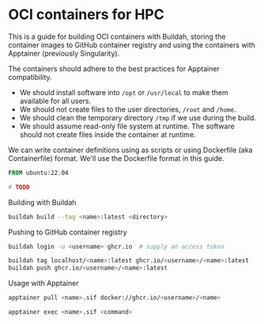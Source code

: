 # OCI containers for HPC
This is a guide for building OCI containers with Buildah, storing the container images to GitHub container registry and using the containers with Apptainer (previously Singularity).

The containers should adhere to the best practices for Apptainer compatibility.

* We should install software into `/opt` or `/usr/local` to make them available for all users.
* We should not create files to the user directories, `/root` and `/home`.
* We should clean the temporary directory `/tmp` if we use during the build.
* We should assume read-only file system at runtime.
  The software should not create files inside the container at runtime.


We can write container definitions using as scripts or using Dockerfile (aka Containerfile) format.
We'll use the Dockerfile format in this guide.

```dockerfile
FROM ubuntu:22.04

# TODO
```


Building with Buildah

```sh
buildah build --tag <name>:latest <directory>
```


Pushing to GitHub container registry

```sh
buildah login -u <username> ghcr.io  # supply an access token
```

```sh
buildah tag localhost/<name>:latest ghcr.io/<username>/<name>:latest
buildah push ghcr.io/<username>/<name>:latest
```


Usage with Apptainer

```sh
apptainer pull <name>.sif docker://ghcr.io/<username>/<name>
```

```sh
apptainer exec <name>.sif <command>
```
